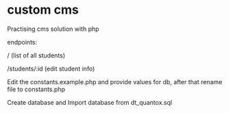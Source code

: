 # custom cms
Practising cms solution with php

endpoints: 

/ (list of all students)

/students/:id (edit student info)

Edit the constants.example.php and provide values for db, after that rename file to constants.php

Create database and Import database from dt_quantox.sql
